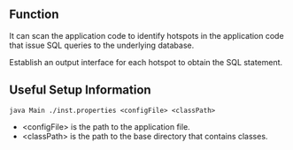 ## Function
It can scan the application code to identify hotspots in the application code that issue SQL queries to the underlying database.

Establish an output interface for each hotspot to obtain the SQL statement.


## Useful Setup Information
```
java Main ./inst.properties <configFile> <classPath>
```
* \<configFile> is the path to the application file.
* \<classPath> is the path to the base directory that 
contains classes.  
